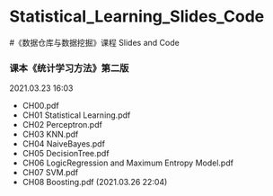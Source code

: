 # Statistical_Learning_Slides_Code
#《数据仓库与数据挖掘》课程 Slides and Code
### 课本《统计学习方法》第二版

2021.03.23 16:03


- CH00.pdf
- CH01 Statistical Learning.pdf
- CH02 Perceptron.pdf
- CH03 KNN.pdf
- CH04 NaiveBayes.pdf
- CH05 DecisionTree.pdf
- CH06 LogicRegression and Maximum Entropy Model.pdf
- CH07 SVM.pdf
- CH08 Boosting.pdf  (2021.03.26 22:04)
